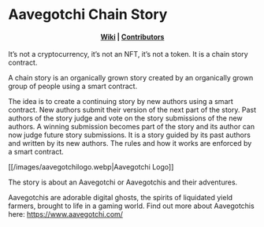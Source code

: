 # Aavegotchi Chain Story

<h4 align="center">
  <a href="https://github.com/Perfect-Abstractions/aavegotchi-chain-story/wiki">Wiki</a> |
  <a href="https://github.com/Perfect-Abstractions/aavegotchi-chain-story/wiki/Contributors">Contributors</a>
</h4>

It’s not a cryptocurrency, it’s not an NFT, it’s not a token. It is a chain story contract.

A chain story is an organically grown story created by an organically grown group of people using a smart contract.

The idea is to create a continuing story by new authors using a smart contract. New authors submit their version of the next part of the story. Past authors of the story judge and vote on the story submissions of the new authors. A winning submission becomes part of the story and its author can now judge future story submissions. It is a story guided by its past authors and written by its new authors. The rules and how it works are enforced by a smart contract.

[[/images/aavegotchilogo.webp|Aavegotchi Logo]]

The story is about an Aavegotchi or Aavegotchis and their adventures.

Aavegotchis are adorable digital ghosts, the spirits of liquidated yield farmers, brought to life in a gaming world. Find out more about Aavegotchis here: https://www.aavegotchi.com/
